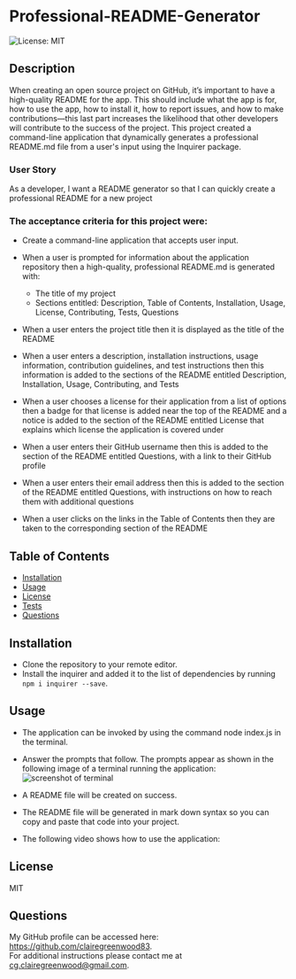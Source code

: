 # Professional-README-Generator

  ![License: MIT](https://img.shields.io/badge/License-MIT-green.svg)

## Description
  
When creating an open source project on GitHub, it’s important to have a high-quality README for the app. This should include what the app is for, how to use the app, how to install it, how to report issues, and how to make contributions—this last part increases the likelihood that other developers will contribute to the success of the project. This project created a command-line application that dynamically generates a professional README.md file from a user's input using the Inquirer package.

### User Story

As a developer, I want a README generator so that I can quickly create a professional README for a new project


### The acceptance criteria for this project were:

- Create a command-line application that accepts user input.
- When a user is prompted for information about the application repository then a high-quality, professional README.md is generated with:
    - The title of my project
    - Sections entitled: Description, Table of Contents, Installation, Usage, License, Contributing, Tests, Questions 

- When a user enters the project title then it is displayed as the title of the README
- When a user enters a description, installation instructions, usage information, contribution guidelines, and test instructions then this information is     added to the sections of the README entitled Description, Installation, Usage, Contributing, and Tests
- When a user chooses a license for their application from a list of options then a badge for that license is added near the top of the README and a notice   is added to the section of the README entitled License that explains which license the application is covered under
- When a user enters their GitHub username then this is added to the section of the README entitled Questions, with a link to their GitHub profile
- When a user enters their email address then this is added to the section of the README entitled Questions, with instructions on how to reach them with     additional questions
- When a user clicks on the links in the Table of Contents then they are taken to the corresponding section of the README
  
## Table of Contents
  
  - [Installation](#installation)
  - [Usage](#usage)
  - [License](#license)
  - [Tests](#tests)
  - [Questions](#questions)
  
 
## Installation

- Clone the repository to your remote editor. 
- Install the inquirer and added it to the list of dependencies by running `npm i inquirer --save`.

## Usage

- The application can be invoked by using the command node index.js in the terminal. 
- Answer the prompts that follow. The prompts appear as shown in the following image of a terminal running the application:
![screenshot of terminal](https://user-images.githubusercontent.com/118351853/221629473-89938be6-ada7-4c3e-8042-50d4fc0bf9cc.jpeg)

- A README file will be created on success. 
- The README file will be generated in mark down syntax so you can copy and paste that code into your project.
- The following video shows how to use the application:



## License

MIT

## Questions

My GitHub profile can be accessed here: https://github.com/clairegreenwood83.  
For additional instructions please contact me at cg.clairegreenwood@gmail.com.
 

